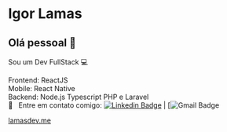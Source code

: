 
# Igor Lamas

## Olá pessoal 👋
Sou um Dev FullStack :computer:

 
Frontend: ReactJS <br/>
Mobile: React Native <br/>
Backend:  Node.js Typescript PHP e Laravel
 <br/> :email: &nbsp; Entre em contato comigo: [![Linkedin Badge](https://img.shields.io/badge/-IgorLamas-blue?style=flat-square&logo=Linkedin&logoColor=white&link=https://www.linkedin.com/in/igor-lamas/)](https://www.linkedin.com/in/igor-lamas/) 
| 
[![Gmail Badge](https://img.shields.io/badge/-igor.soares.l@hotmail.com-c14438?style=flat-square&logo=Gmail&logoColor=white&link=mailto:igor.soares.l@hotmail.com)

[lamasdev.me](https://lamasdev.me/)
